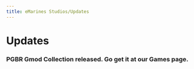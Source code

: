 ```yaml
---
title: eMarines Studios/Updates
---
```


# Updates

### PGBR Gmod Collection released. Go get it at our Games page.
